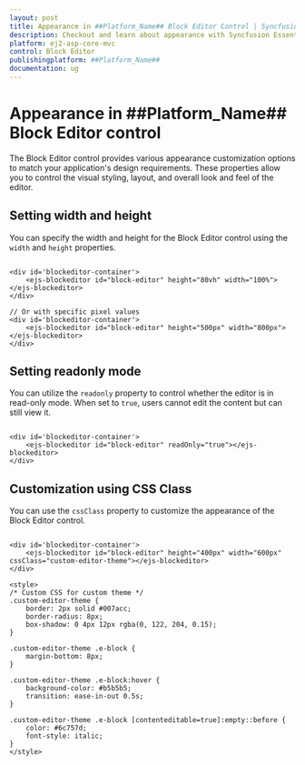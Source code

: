 ```yaml
---
layout: post
title: Appearance in ##Platform_Name## Block Editor Control | Syncfusion
description: Checkout and learn about appearance with Syncfusion Essential ##Platform_Name## BlockEditor control, its elements, and more details.
platform: ej2-asp-core-mvc
control: Block Editor
publishingplatform: ##Platform_Name##
documentation: ug
---
```


# Appearance in ##Platform_Name## Block Editor control

The Block Editor control provides various appearance customization options to match your application's design requirements. These properties allow you to control the visual styling, layout, and overall look and feel of the editor.

## Setting width and height

You can specify the width and height for the Block Editor control using the `width` and `height` properties.

```cshtml

<div id='blockeditor-container'>
    <ejs-blockeditor id="block-editor" height="80vh" width="100%"></ejs-blockeditor>
</div>

// Or with specific pixel values
<div id='blockeditor-container'>
    <ejs-blockeditor id="block-editor" height="500px" width="800px"></ejs-blockeditor>
</div>

```

## Setting readonly mode

You can utilize the `readonly` property to control whether the editor is in read-only mode. When set to `true`, users cannot edit the content but can still view it.

```cshtml

<div id='blockeditor-container'>
    <ejs-blockeditor id="block-editor" readOnly="true"></ejs-blockeditor>
</div>

```

## Customization using CSS Class

You can use the `cssClass` property to customize the appearance of the Block Editor control.

```cshtml

<div id='blockeditor-container'>
    <ejs-blockeditor id="block-editor" height="400px" width="600px" cssClass="custom-editor-theme"></ejs-blockeditor>
</div>

<style>
/* Custom CSS for custom theme */
.custom-editor-theme {
    border: 2px solid #007acc;
    border-radius: 8px;
    box-shadow: 0 4px 12px rgba(0, 122, 204, 0.15);
}

.custom-editor-theme .e-block {
    margin-bottom: 8px;
}

.custom-editor-theme .e-block:hover {
    background-color: #b5b5b5;
    transition: ease-in-out 0.5s;
}

.custom-editor-theme .e-block [contenteditable=true]:empty::before {
    color: #6c757d;
    font-style: italic;
}
</style>

```
